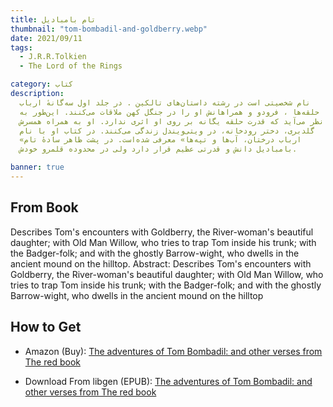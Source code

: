 ```yaml
---
title: تام بامبادیل
thumbnail: "tom-bombadil-and-goldberry.webp"
date: 2021/09/11
tags:
  - J.R.R.Tolkien
  - The Lord of the Rings

category: کتاب
description:
  نام شخصیتی است در رشته داستان‌های تالکین . در جلد اول سه‌گانهٔ ارباب
  حلقه‌ها ، فرودو و همراهانش او را در جنگل کهن ملاقات می‌کنند. این‌طور به
  نظر می‌آید که قدرت حلقه یگانه بر روی او اثری ندارد. او به همراه همسرش
  گلدبری، دختر رودخانه، در ویتی‌ویندل زندگی می‌کنند. در کتاب او با نام
  «ارباب درختان، آب‌ها و تپه‌ها» معرفی شده‌است. در پشت ظاهر سادهٔ تام
  بامبادیل دانش و قدرتی عظیم قرار دارد ولی در محدوده قلمرو خودش.

banner: true
---
```


<div class="ltr">

## From Book

Describes Tom's encounters with Goldberry, the River-woman's beautiful daughter; with Old Man Willow, who tries to trap Tom inside his trunk; with the Badger-folk; and with the ghostly Barrow-wight, who dwells in the ancient mound on the hilltop.
Abstract: Describes Tom's encounters with Goldberry, the River-woman's beautiful daughter; with Old Man Willow, who tries to trap Tom inside his trunk; with the Badger-folk; and with the ghostly Barrow-wight, who dwells in the ancient mound on the hilltop

## How to Get

- Amazon (Buy): [ The adventures of Tom Bombadil: and other verses from The red book](https://www.amazon.com/Adventures-Tom-Bombadil-Other-Verses/dp/B005XEQ3WM)

- Download From libgen (EPUB): [ The adventures of Tom Bombadil: and other verses from The red book](http://libgen.is/book/index.php?md5=96F2052A1D87E3F045130F5E633AC092)

</di>
